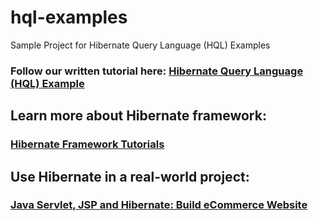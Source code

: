# hql-examples
Sample Project for Hibernate Query Language (HQL) Examples
### Follow our written tutorial here: [Hibernate Query Language (HQL) Example](https://www.codejava.net/frameworks/hibernate/hibernate-query-language-hql-example)
## Learn more about Hibernate framework:
### [Hibernate Framework Tutorials](https://www.codejava.net/hibernate-tutorials)
## Use Hibernate in a real-world project:
### [Java Servlet, JSP and Hibernate: Build eCommerce Website](https://www.udemy.com/course/java-servlet-jsp-and-hibernate-build-a-complete-website/?referralCode=33595D300B33167E51E4)
